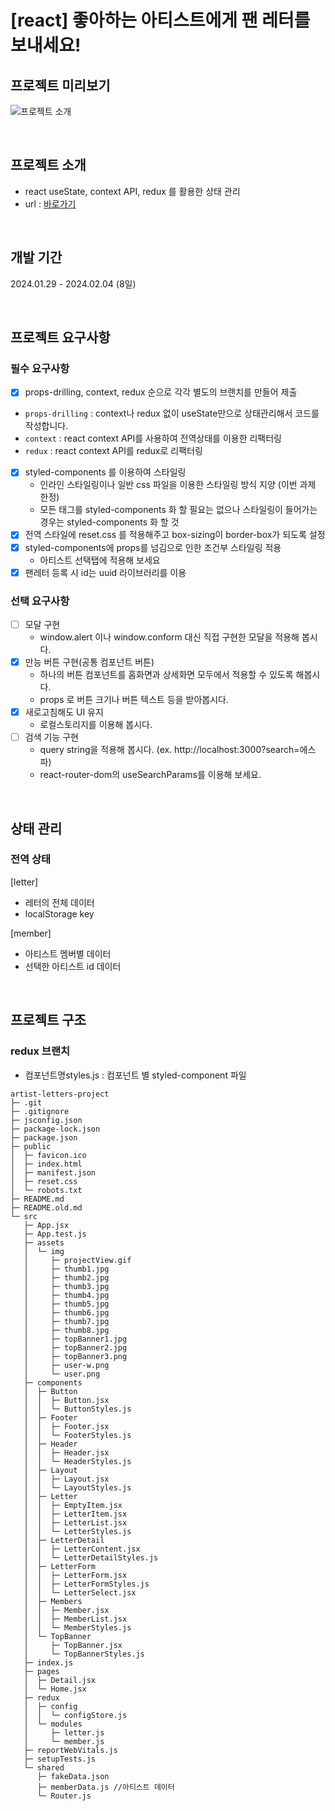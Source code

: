 # [react] 좋아하는 아티스트에게 팬 레터를 보내세요!

## 프로젝트 미리보기
![프로젝트 소개](./src/assets/img/projectView.gif)

<br />

## 프로젝트 소개
- react useState, context API, redux 를 활용한 상태 관리
- url : [바로가기](https://artist-letters-project.vercel.app/)

<br />

## 개발 기간
2024.01.29 - 2024.02.04 (8일)

<br />

## 프로젝트 요구사항
### 필수 요구사항
- [x]  props-drilling, context, redux 순으로 각각 별도의 브랜치를 만들어 제출
  - `props-drilling` : context나 redux 없이 useState만으로 상태관리해서 코드를 작성합니다.
  - `context` : react context API를 사용하여 전역상태를 이용한 리팩터링
  - `redux` : react context API를 redux로 리팩터링
- [x]  styled-components 를 이용하여 스타일링
    - 인라인 스타일링이나 일반 css 파일을 이용한 스타일링 방식 지양 (이번 과제 한정)
    - 모든 태그를 styled-components 화 할 필요는 없으나 스타일링이 들어가는 경우는 styled-components 화 할 것
- [x]  전역 스타일에 reset.css 를 적용해주고 box-sizing이 border-box가 되도록 설정
- [x]  styled-components에 props를 넘김으로 인한 조건부 스타일링 적용
    - 아티스트 선택탭에 적용해 보세요
- [x]  팬레터 등록 시 id는 uuid 라이브러리를 이용

### 선택 요구사항
- [ ] 모달 구현
    - window.alert 이나 window.conform 대신 직접 구현한 모달을 적용해 봅시다.
- [x] 만능 버튼 구현(공통 컴포넌트 버튼)
    - 하나의 버튼 컴포넌트를 홈화면과 상세화면 모두에서 적용할 수 있도록 해봅시다.
    - props 로 버튼 크기나 버튼 텍스트 등을 받아봅시다.
- [x] 새로고침해도 UI 유지
    - 로컬스토리지를 이용해 봅시다.
- [ ] 검색 기능 구현
    - query string을 적용해 봅시다. (ex. http://localhost:3000?search=에스파)
    - react-router-dom의 useSearchParams를 이용해 보세요.

<br />

## 상태 관리
### 전역 상태
[letter]
- 레터의 전체 데이터
- localStorage key

[member]
- 아티스트 멤버별 데이터
- 선택한 아티스트 id 데이터


<br />


## 프로젝트 구조

### redux 브랜치
- 컴포넌트명styles.js : 컴포넌트 별 styled-component 파일
```
artist-letters-project
├─ .git
├─ .gitignore
├─ jsconfig.json
├─ package-lock.json
├─ package.json
├─ public
│  ├─ favicon.ico
│  ├─ index.html
│  ├─ manifest.json
│  ├─ reset.css
│  └─ robots.txt
├─ README.md
├─ README.old.md
└─ src
   ├─ App.jsx
   ├─ App.test.js
   ├─ assets
   │  └─ img
   │     ├─ projectView.gif
   │     ├─ thumb1.jpg
   │     ├─ thumb2.jpg
   │     ├─ thumb3.jpg
   │     ├─ thumb4.jpg
   │     ├─ thumb5.jpg
   │     ├─ thumb6.jpg
   │     ├─ thumb7.jpg
   │     ├─ thumb8.jpg
   │     ├─ topBanner1.jpg
   │     ├─ topBanner2.jpg
   │     ├─ topBanner3.png
   │     ├─ user-w.png
   │     └─ user.png
   ├─ components
   │  ├─ Button
   │  │  ├─ Button.jsx
   │  │  └─ ButtonStyles.js
   │  ├─ Footer
   │  │  ├─ Footer.jsx
   │  │  └─ FooterStyles.js
   │  ├─ Header
   │  │  ├─ Header.jsx
   │  │  └─ HeaderStyles.js
   │  ├─ Layout
   │  │  ├─ Layout.jsx
   │  │  └─ LayoutStyles.js
   │  ├─ Letter
   │  │  ├─ EmptyItem.jsx
   │  │  ├─ LetterItem.jsx
   │  │  ├─ LetterList.jsx
   │  │  └─ LetterStyles.js
   │  ├─ LetterDetail
   │  │  ├─ LetterContent.jsx
   │  │  └─ LetterDetailStyles.js
   │  ├─ LetterForm
   │  │  ├─ LetterForm.jsx
   │  │  ├─ LetterFormStyles.js
   │  │  └─ LetterSelect.jsx
   │  ├─ Members
   │  │  ├─ Member.jsx
   │  │  ├─ MemberList.jsx
   │  │  └─ MemberStyles.js
   │  └─ TopBanner
   │     ├─ TopBanner.jsx
   │     └─ TopBannerStyles.js
   ├─ index.js
   ├─ pages
   │  ├─ Detail.jsx
   │  └─ Home.jsx
   ├─ redux
   │  ├─ config
   │  │  └─ configStore.js
   │  └─ modules
   │     ├─ letter.js
   │     └─ member.js
   ├─ reportWebVitals.js
   ├─ setupTests.js
   └─ shared
      ├─ fakeData.json
      ├─ memberData.js //아티스트 데이터
      └─ Router.js

```